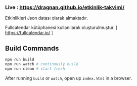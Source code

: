 ### Live : https://dragnan.github.io/etkinlik-takvimi/

Etkinlikleri Json datası olarak almaktadır.

 Fullcalendar kütüphanesi kullanılarak oluşturulmuştur. [ https://fullcalendar.io/ ]




## Build Commands

```bash
npm run build
npm run watch # continously build
npm run clean # start fresh
```

After running `build` or `watch`, open up `index.html` in a browser.

